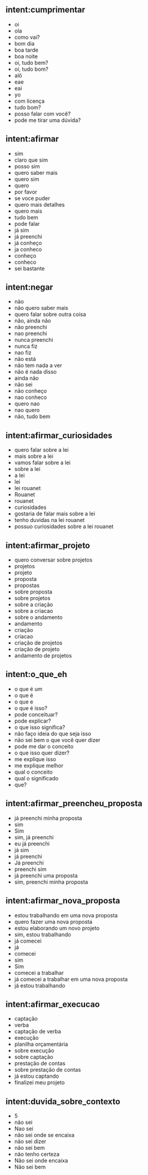 ## intent:cumprimentar
- oi
- ola
- como vai?
- bom dia
- boa tarde
- boa noite
- oi, tudo bem?
- oi, tudo bom?
- alô
- eae
- eai
- yo
- com licença
- tudo bom?
- posso falar com você?
- pode me tirar uma dúvida?

## intent:afirmar
- sim
- claro que sim
- posso sim
- quero saber mais
- quero sim
- quero
- por favor
- se voce puder
- quero mais detalhes
- quero mais
- tudo bem
- pode falar
- já sim
- já preenchi
- já conheço
- ja conheco
- conheço
- conheco
- sei bastante

## intent:negar
- não
- não quero saber mais
- quero falar sobre outra coisa
- não, ainda não
- não preenchi
- nao preenchi
- nunca preenchi
- nunca fiz
- nao fiz
- não está
- não tem nada a ver
- não é nada disso
- ainda não
- não sei
- não conheço
- nao conheco
- quero nao
- nao quero
- não, tudo bem

## intent:afirmar_curiosidades
- quero falar sobre a lei
- mais sobre a lei
- vamos falar sobre a lei
- sobre a lei
- a lei
- lei
- lei rouanet
- Rouanet
- rouanet
- curiosidades
- gostaria de falar mais sobre a lei
- tenho duvidas na lei rouanet
- possuo curiosidades sobre a lei rouanet

## intent:afirmar_projeto
- quero conversar sobre projetos
- projetos
- projeto
- proposta
- propostas
- sobre proposta
- sobre projetos
- sobre a criação
- sobre a criacao
- sobre o andamento
- andamento
- criação
- criacao
- criação de projetos
- criação de projeto
- andamento de projetos

## intent:o_que_eh
- o que é um
- o que é
- o que e
- o que é isso?
- pode conceituar?
- pode explicar?
- o que isso significa?
- não faço ideia do que seja isso
- não sei bem o que você quer dizer
- pode me dar o conceito
- o que isso quer dizer?
- me explique isso
- me explique melhor
- qual o conceito
- qual o significado
- que?

## intent:afirmar_preencheu_proposta
- já preenchi minha proposta
- sim
- Sim
- sim, já preenchi
- eu já preenchi
- já sim
- já preenchi
- Já preenchi
- preenchi sim
- já preenchi uma proposta
- sim, preenchi minha proposta

## intent:afirmar_nova_proposta
- estou trabalhando em uma nova proposta
- quero fazer uma nova proposta
- estou elaborando um novo projeto
- sim, estou trabalhando
- já comecei
- já
- comecei
- sim
- Sim
- comecei a trabalhar
- já comecei a trabalhar em uma nova proposta
- já estou trabalhando

## intent:afirmar_execucao
- captação
- verba
- captação de verba
- execução
- planilha orçamentária
- sobre execução
- sobre captação
- prestação de contas
- sobre prestação de contas
- já estou captando
- finalizei meu projeto

## intent:duvida_sobre_contexto
- 5
- não sei
- Nao sei
- não sei onde se encaixa
- não sei dizer
- não sei bem
- não tenho certeza
- Não sei onde encaixa
- Não sei bem
